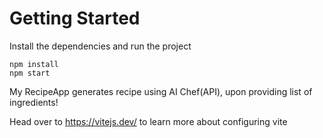 # Getting Started
Install the dependencies and run the project
```
npm install
npm start
```

My RecipeApp generates recipe using AI Chef(API), upon providing list of
ingredients!

Head over to https://vitejs.dev/ to learn more about configuring vite
